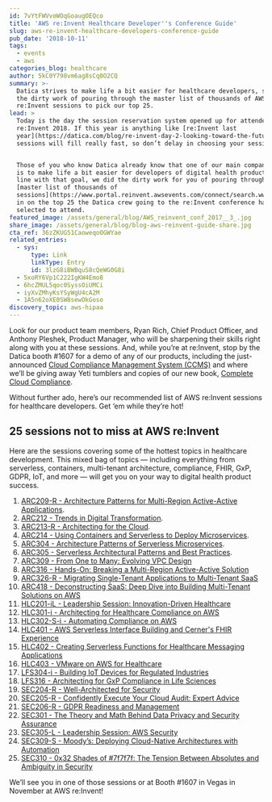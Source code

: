 ```yaml
---
id: 7vYtFWVvoWOqGoaugOEQco
title: 'AWS re:Invent Healthcare Developer''s Conference Guide'
slug: aws-re-invent-healthcare-developers-conference-guide
pub_date: '2018-10-11'
tags:
  - events
  - aws
categories_blog: healthcare
author: 5kC0Y798vm6ag8sCq0O2CQ
summary: >-
  Datica strives to make life a bit easier for healthcare developers, so we did
  the dirty work of pouring through the master list of thousands of AWS
  re:Invent sessions to pick our top 25. 
lead: >
  Today is the day the session reservation system opened up for attendees of AWS
  re:Invent 2018. If this year is anything like [re:Invent last
  year](https://datica.com/blog/re-invent-day-2-looking-toward-the-future/), the
  sessions will fill really fast, so don’t delay in choosing your sessions. 


  Those of you who know Datica already know that one of our main company goals
  is to make life a bit easier for developers of digital health products. In
  line with that goal, we did the dirty work for you of pouring through the
  [master list of thousands of
  sessions](https://www.portal.reinvent.awsevents.com/connect/search.ww) to hone
  in on the top 25 the Datica crew going to the re:Invent conference have
  selected to attend. 
featured_image: /assets/general/blog/AWS_reinvent_conf_2017__3_.jpg
share_image: /assets/general/blog/blog-aws-reinvent-guide-share.jpg
cta_ref: 36zZKUG51CaoweqoOGWYae
related_entries:
  - sys:
      type: Link
      linkType: Entry
      id: 3lzG8iBWBquS8cQeWG0G8i
  - 5xoRY6Vp1C222IgKW4Emo8
  - 6hcZMUL5qoc0SyssOiUMCi
  - iyXvZMhyKsYSyWgU4cA2M
  - 1A5n62oXE0SW8sewOkGoso
discovery_topic: aws-hipaa
---
```


Look for our product team members, Ryan Rich, Chief Product Officer, and Anthony Pleshek, Product Manager, who will be sharpening their skills right along with you at these sessions. And, while you’re at re:Invent, stop by the Datica booth #1607 for a demo of any of our products, including the just-announced [Cloud Compliance Management System (CCMS)](https://datica.com/cloud-compliance-management-system/) and where we’ll be giving away Yeti tumblers and copies of our new book, [Complete Cloud Compliance](https://datica.com/innovation/complete-cloud-compliance-chapter-2/).

Without further ado, here’s our recommended list of AWS re:Invent sessions for healthcare developers. Get ‘em while they’re hot!

## 25 sessions not to miss at AWS re:Invent 

Here are the sessions covering some of the hottest topics in healthcare development. This mixed bag of topics — including everything from serverless, containers, multi-tenant architecture, compliance, FHIR, GxP, GDPR, IoT, and more — will get you on your way to digital health product success.

1. [ARC209-R - Architecture Patterns for Multi-Region Active-Active Applications](https://www.portal.reinvent.awsevents.com/connect/sessionDetail.ww?SESSION_ID=22880). 
2. [ARC212 - Trends in Digital Transformation](https://www.portal.reinvent.awsevents.com/connect/sessionDetail.ww?SESSION_ID=88683). 
3. [ARC213-R - Architecting for the Cloud](https://www.portal.reinvent.awsevents.com/connect/sessionDetail.ww?SESSION_ID=88681). 
4. [ARC214 - Using Containers and Serverless to Deploy Microservices](https://www.portal.reinvent.awsevents.com/connect/sessionDetail.ww?SESSION_ID=88680). 
5. [ARC304 - Architecture Patterns of Serverless Microservices](https://www.portal.reinvent.awsevents.com/connect/sessionDetail.ww?SESSION_ID=22851). 
6. [ARC305 - Serverless Architectural Patterns and Best Practices](https://www.portal.reinvent.awsevents.com/connect/sessionDetail.ww?SESSION_ID=22856). 
7. [ARC309 - From One to Many: Evolving VPC Design](https://www.portal.reinvent.awsevents.com/connect/sessionDetail.ww?SESSION_ID=22859)
8. [ARC316 - Hands-On: Breaking a Multi-Region Active-Active Solution](https://www.portal.reinvent.awsevents.com/connect/sessionDetail.ww?SESSION_ID=22867)
9. [ARC326-R - Migrating Single-Tenant Applications to Multi-Tenant SaaS](https://www.portal.reinvent.awsevents.com/connect/sessionDetail.ww?SESSION_ID=91491)
10. [ARC418 - Deconstructing SaaS: Deep Dive into Building Multi-Tenant Solutions on AWS](https://www.portal.reinvent.awsevents.com/connect/sessionDetail.ww?SESSION_ID=88686)
11. [HLC201-iL - Leadership Session: Innovation-Driven Healthcare](https://www.portal.reinvent.awsevents.com/connect/sessionDetail.ww?SESSION_ID=23000)
12. [HLC301-i - Architecting for Healthcare Compliance on AWS](https://www.portal.reinvent.awsevents.com/connect/sessionDetail.ww?SESSION_ID=22999)
13. [HLC302-S-i - Automating Compliance on AWS](https://www.portal.reinvent.awsevents.com/connect/sessionDetail.ww?SESSION_ID=90761)
14. [HLC401 - AWS Serverless Interface Building and Cerner's FHIR Experience](https://www.portal.reinvent.awsevents.com/connect/sessionDetail.ww?SESSION_ID=89078)
15. [HLC402 - Creating Serverless Functions for Healthcare Messaging Applications](https://www.portal.reinvent.awsevents.com/connect/sessionDetail.ww?SESSION_ID=90219)
16. [HLC403 - VMware on AWS for Healthcare](https://www.portal.reinvent.awsevents.com/connect/sessionDetail.ww?SESSION_ID=90218)
17. [LFS304-i - Building IoT Devices for Regulated Industries](https://www.portal.reinvent.awsevents.com/connect/sessionDetail.ww?SESSION_ID=89075)
18. [LFS316 - Architecting for GxP Compliance in Life Sciences](https://www.portal.reinvent.awsevents.com/connect/sessionDetail.ww?SESSION_ID=89076)
19. [SEC204-R - Well-Architected for Security](https://www.portal.reinvent.awsevents.com/connect/sessionDetail.ww?SESSION_ID=89822)
20. [SEC205-R - Confidently Execute Your Cloud Audit: Expert Advice](https://www.portal.reinvent.awsevents.com/connect/sessionDetail.ww?SESSION_ID=89565)
21. [SEC206-R - GDPR Readiness and Management](https://www.portal.reinvent.awsevents.com/connect/sessionDetail.ww?SESSION_ID=89845)
22. [SEC301 - The Theory and Math Behind Data Privacy and Security Assurance](https://www.portal.reinvent.awsevents.com/connect/sessionDetail.ww?SESSION_ID=23030)
23. [SEC305-L - Leadership Session: AWS Security](https://www.portal.reinvent.awsevents.com/connect/sessionDetail.ww?SESSION_ID=23028)
24. [SEC309-S - Moody’s: Deploying Cloud-Native Architectures with Automation](https://www.portal.reinvent.awsevents.com/connect/sessionDetail.ww?SESSION_ID=89861)
25. [SEC310 - 0x32 Shades of #7f7f7f: The Tension Between Absolutes and Ambiguity in Security](https://www.portal.reinvent.awsevents.com/connect/sessionDetail.ww?SESSION_ID=23118)

We’ll see you in one of those sessions or at Booth #1607 in Vegas in November at AWS re:Invent! 

  